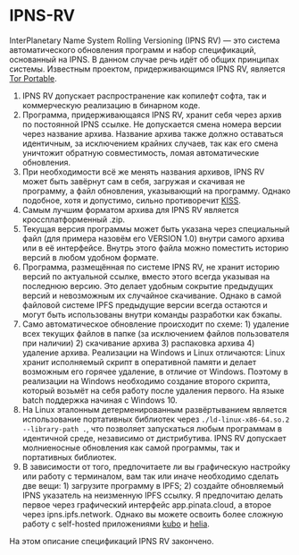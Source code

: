 # IPNS-RV
InterPlanetary Name System Rolling Versioning (IPNS RV) — это система автоматического обновления программ и набор спецификаций, основанный на IPNS. В данном случае речь идёт об общих принципах системы. Известным проектом, придерживающимся IPNS RV, является [Tor Portable](https://github.com/Verity-Freedom/Tor-Portable).

1. IPNS RV допускает распространение как копилефт софта, так и коммерческую реализацию в бинарном коде.
2. Программа, придерживающаяся IPNS RV, хранит себя через архив по постоянной IPNS ссылке. Не допускается смена номера версии через название архива. Название архива также должно оставаться идентичным, за исключением крайних случаев, так как его смена уничтожит обратную совместимость, ломая автоматические обновления.
3. При необходимости всё же менять названия архивов, IPNS RV может быть завёрнут сам в себя, загружая и скачивая не программу, а файл обновления, указывающий на программу. Однако подобное, хотя и допустимо, сильно противоречит [KISS](https://en.wikipedia.org/wiki/KISS_principle).
4. Самым лучшим форматом архива для IPNS RV является кроссплатформенный .zip.
5. Текущая версия программы может быть указана через специальный файл (для примера назовём его VERSION 1.0) внутри самого архива или в её интерфейсе. Внутрь этого файла можно поместить историю версий в любом удобном формате.
6. Программа, размещённая по системе IPNS RV, не хранит историю версий по актуальной ссылке, вместо этого всегда указывая на последнюю версию. Это делает удобным сокрытие предыдущих версий и невозможным их случайное скачивание. Однако в самой файловой системе IPFS предыдущие версии всегда остаются и могут быть использованы внутри команды разработки как бэкапы.
7. Само автоматическое обновление происходит по схеме: 1) удаление всех текущих файлов в папке (за исключением файлов пользователя при наличии) 2) скачивание архива 3) распаковка архива 4) удаление архива. Реализации на Windows и Linux отличаются: Linux хранит исполняемый скрипт в оперативной памяти и делает возможным его горячее удаление, в отличие от Windows. Поэтому в реализации на Windows необходимо создание второго скрипта, который возьмёт на себя работу после удаления первого. На языке batch поддержка начиная с Windows 10.
8. На Linux эталонным детерменированным развёртыванием является использование портативных библиотек через `./ld-linux-x86-64.so.2 --library-path .`, что позволяет запускаться любым программам в идентичной среде, независимо от дистрибутива. IPNS RV допускает молниеносные обновления как самой программы, так и портативных библиотек.
9. В зависимости от того, предпочитаете ли вы графическую настройку или работу с терминалом, вам так или иначе необходимо сделать две вещи: 1) загрузите программу в IPFS; 2) создайте обновляемый IPNS указатель на неизменную IPFS ссылку. Я предпочитаю делать первое через графический интерфейс app.pinata.cloud, а второе через ipns.ipfs.network. Однако вы можете освоить более сложную работу с self-hosted приложениями [kubo](https://github.com/ipfs/kubo) и [helia](https://github.com/ipfs/helia).

На этом описание спецификаций IPNS RV закончено.
